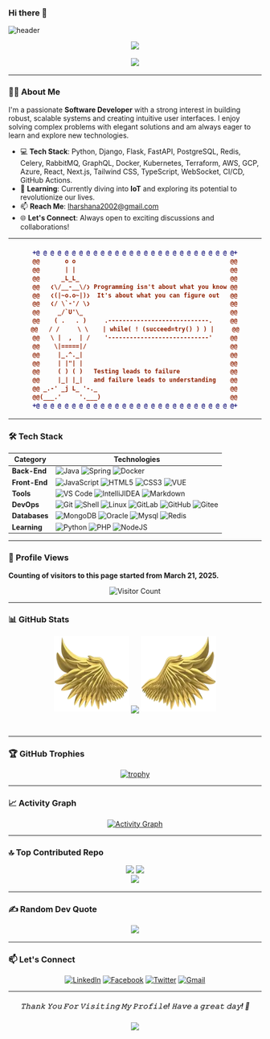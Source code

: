 ### Hi there 👋

![header](https://capsule-render.vercel.app/api?type=venom&height=300&color=61dafb&text=I%20am%20Lahiru%20Harshana&fontSize=50&animation=fadeIn)

<p align="center"> 
  <img src="https://komarev.com/ghpvc/?username=LahiruHarshana&label=Visitors&color=61dafb&style=for-the-badge"> 
</p>

<div align="center">
  <a href="https://github.com/DenverCoder1/readme-typing-svg">
    <img src="https://readme-typing-svg.herokuapp.com?lines=HI+I'm+Lahiru+Harshana;Competitive+Programmer;IJSE+GDSE+Student;Java%20|%20Algorithms%20|%20OOP;Specialist%20on%20Codeforces;Always%20learning%20new%20things&center=true&width=500&height=50&color=61dafb&size=25">
  </a>
</div>

---

### 👨‍💻 About Me

I'm a passionate **Software Developer** with a strong interest in building robust, scalable systems and creating intuitive user interfaces. I enjoy solving complex problems with elegant solutions and am always eager to learn and explore new technologies.

- 💻 **Tech Stack**: Python, Django, Flask, FastAPI, PostgreSQL, Redis, Celery, RabbitMQ, GraphQL, Docker, Kubernetes, Terraform, AWS, GCP, Azure, React, Next.js, Tailwind CSS, TypeScript, WebSocket, CI/CD, GitHub Actions.
- 🌱 **Learning**: Currently diving into **IoT** and exploring its potential to revolutionize our lives.
- 📫 **Reach Me**: [lharshana2002@gmail.com](mailto:lharshana2002@gmail.com)
- 🌐 **Let's Connect**: Always open to exciting discussions and collaborations!

---


<h4 align="center">
  
```diff
+@ @ @ @ @ @ @ @ @ @ @ @ @ @ @ @ @ @ @ @ @ @ @ @ @ @ @ @+
@@       o o                                           @@
@@       | |                                           @@
@@      _L_L_                                          @@
@@   ❮\/__-__\/❯ Programming isn't about what you know @@
@@   ❮(|~o.o~|)❯  It's about what you can figure out   @@
@@   ❮/ \`-'/ \❯                                       @@
@@     _/`U'\_                                         @@
@@    ( .   . )     .----------------------------.     @@
@@   / /     \ \    | while( ! (succeed=try() ) ) |     @@
@@   \ |  ,  | /    '----------------------------'     @@
@@    \|=====|/                                        @@
@@     |_.^._|                                         @@
@@     | |"| |                                         @@
@@     ( ) ( )   Testing leads to failure              @@
@@     |_| |_|   and failure leads to understanding    @@
@@ _.-' _j L_ '-._                                     @@
@@(___.'     '.___)                                    @@
+@ @ @ @ @ @ @ @ @ @ @ @ @ @ @ @ @ @ @ @ @ @ @ @ @ @ @ @+
```

</h4>  


---
### 🛠 Tech Stack

<div align="center">

| Category       | Technologies                                                                 |
|----------------|------------------------------------------------------------------------------|
| **Back-End**   | ![Java](https://img.shields.io/badge/-Java-gray?style=flat-circle&logo=java) ![Spring](https://img.shields.io/badge/-Spring-green?style=flat-circle&logo=spring) ![Docker](https://img.shields.io/badge/-Docker-blue?style=flat-circle&logo=Docker) |
| **Front-End**  | ![JavaScript](https://img.shields.io/badge/-JavaScript-yellow?style=flat-circle&logo=javascript) ![HTML5](https://img.shields.io/badge/-HTML5-yellow?style=flat-circle&logo=html5) ![CSS3](https://img.shields.io/badge/-CSS3-yellow?style=flat-circle&logo=css3) ![VUE](https://img.shields.io/badge/-VUE-blue?style=flat-circle&logo=VUE) |
| **Tools**      | ![VS Code](https://img.shields.io/badge/-VSCode-blue?style=flat-circle&logo=VSCode) ![IntelliJIDEA](https://img.shields.io/badge/-IntelliJIDEA-black?style=flat-circle&logo=IntelliJIDEA) ![Markdown](https://img.shields.io/badge/-Markdown-black?style=flat-circle&logo=markdown) |
| **DevOps**     | ![Git](https://img.shields.io/badge/-Git-yellow?style=flat-circle&logo=git) ![Shell](https://img.shields.io/badge/-Shell-red?style=flat-circle&logo=shell) ![Linux](https://img.shields.io/badge/-Linux-gray?style=flat-circle&logo=Linux) ![GitLab](https://img.shields.io/badge/-GitLab-orange?style=flat-circle&logo=GitLab) ![GitHub](https://img.shields.io/badge/-GitHub-black?style=flat-circle&logo=GitHub) ![Gitee](https://img.shields.io/badge/-Gitee-red?style=flat-circle&logo=Gitee) |
| **Databases**  | ![MongoDB](https://img.shields.io/badge/-MongoDB-blue?style=flat-circle&logo=MongoDB) ![Oracle](https://img.shields.io/badge/-Oracle-red?style=flat-circle&logo=Oracle) ![Mysql](https://img.shields.io/badge/-Mysql-white?style=flat-circle&logo=mysql) ![Redis](https://img.shields.io/badge/-Redis-green?style=flat-circle&logo=Redis) |
| **Learning**   | ![Python](https://img.shields.io/badge/-Python-yellow?style=flat-circle&logo=Python) ![PHP](https://img.shields.io/badge/-PHP-green?style=flat-circle&logo=php) ![NodeJS](https://img.shields.io/badge/-NodeJS-green?style=flat-circle&logo=Nodejs) |

</div>

---

### 👀 Profile Views

**Counting of visitors to this page started from March 21, 2025.**

<div align="center">

![Visitor Count](https://count.getloli.com/get/@:LahiruHarshana?theme=gelbooru-h)

</div>

---

### 📊 GitHub Stats

<div align="center">

<p align="center">
  <img height="150" width="150" src="WEBP/left.webp"/>
  <img align="center" src="https://github-readme-streak-stats.herokuapp.com/?user=JayantGoel001&theme=react&hide_border=true"/>
  <img height="150" width="150" src="WEBP/right.webp"/>
</p>

</div>

<br clear="both" />

<div align="center">


</div>

---

### 🏆 GitHub Trophies

<div align="center">

[![trophy](https://github-profile-trophy.vercel.app/?username=LahiruHarshana&theme=react&row=1&column=7)](https://github.com/ryo-ma/github-profile-trophy)

</div>

---

### 📈 Activity Graph

<div align="center">

[![Activity Graph](https://github-readme-activity-graph.vercel.app/graph?username=LahiruHarshana&theme=react-dark)](https://github.com/LahiruHarshana)

</div>

---

### 🔝 Top Contributed Repo

<div align="center">

![](http://github-profile-summary-cards.vercel.app/api/cards/stats?username=LahiruHarshana&theme=react)
![](http://github-profile-summary-cards.vercel.app/api/cards/repos-per-language?username=LahiruHarshana&theme=react)<br/>
![](http://github-profile-summary-cards.vercel.app/api/cards/profile-details?username=LahiruHarshana&theme=react)

</div>

---

### ✍️ Random Dev Quote

<div align="center">

![](https://quotes-github-readme.vercel.app/api?type=horizontal&theme=dark)

</div>

---

### 📫 Let's Connect

<div align="center">

[![LinkedIn](https://img.shields.io/badge/LinkedIn-Lahiru%20Harshana-%230077B5?style=flat&logo=linkedin&logoColor=white)](https://www.linkedin.com/in/lahiru-harshana-858699252/)
[![Facebook](https://img.shields.io/badge/Facebook-Lahiru%20Harshana-%231877F2?style=flat&logo=facebook&logoColor=white)](https://web.facebook.com/profile.php?id=100094338579204)
[![Twitter](https://img.shields.io/badge/Twitter-Lahiru%20Harshana-%231DA1F2?style=flat&logo=twitter&logoColor=white)](https://twitter.com/LahiruHarsh)
[![Gmail](https://img.shields.io/badge/Gmail-lharshana2002@gmail.com-%23D14836?style=flat&logo=gmail&logoColor=white)](mailto:lharshana2002@gmail.com)

</div>

---

<h5 align="center">
𝚃𝚑𝚊𝚗𝚔 𝚈𝚘𝚞 𝙵𝚘𝚛 𝚅𝚒𝚜𝚒𝚝𝚒𝚗𝚐 𝙼𝚢 𝙿𝚛𝚘𝚏𝚒𝚕𝚎! 𝙷𝚊𝚟𝚎 𝚊 𝚐𝚛𝚎𝚊𝚝 𝚍𝚊𝚢! 🌟
</h5>

<p align="center">
  <img src="https://capsule-render.vercel.app/api?type=waving&color=61dafb&height=80&section=footer"/>
</p>
